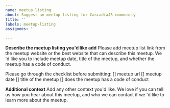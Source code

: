 ```yaml
---
name: meetup listing
about: Suggest an meetup listing for CascadiaJS community
title: ''
labels: meetup-listing
assignees: ''

---
```

**Describe the meetup listing you'd like add**
Please add meetup list link from the meetup website or the best website that can describe this meetup. We 'd like you to include meetup date, title of the meetup, and whether the meetup has a code of conduct. 

Please go through the checklist before submitting:
[] meetup url
[] meetup date
[] title of the meetup
[] does the meetup has a code of conduct


**Additional context**
Add any other context you'd like. We love if you can tell us how you hear about this meetup, and who we can contact if we 'd like to learn more about the meetup.

